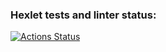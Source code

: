 ### Hexlet tests and linter status:
[![Actions Status](https://github.com/botti4elli/frontend-project-12/actions/workflows/hexlet-check.yml/badge.svg)](https://github.com/botti4elli/frontend-project-12/actions)